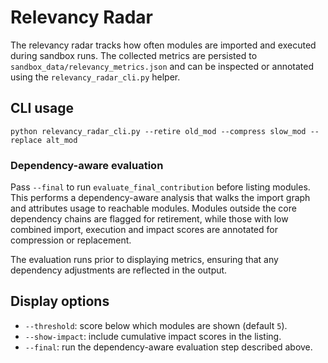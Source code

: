# Relevancy Radar

The relevancy radar tracks how often modules are imported and executed during
sandbox runs. The collected metrics are persisted to
`sandbox_data/relevancy_metrics.json` and can be inspected or annotated using
the `relevancy_radar_cli.py` helper.

## CLI usage

```
python relevancy_radar_cli.py --retire old_mod --compress slow_mod --replace alt_mod
```

### Dependency-aware evaluation

Pass `--final` to run `evaluate_final_contribution` before listing modules.
This performs a dependency-aware analysis that walks the import graph and
attributes usage to reachable modules. Modules outside the core dependency
chains are flagged for retirement, while those with low combined import,
execution and impact scores are annotated for compression or replacement.

The evaluation runs prior to displaying metrics, ensuring that any dependency
adjustments are reflected in the output.

## Display options

- `--threshold`: score below which modules are shown (default `5`).
- `--show-impact`: include cumulative impact scores in the listing.
- `--final`: run the dependency-aware evaluation step described above.
